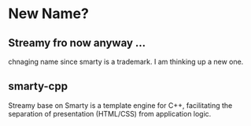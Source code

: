 # New Name?

## Streamy fro now anyway ...

chnaging name since smarty is a trademark. I am thinking up a new one.

## smarty-cpp

Streamy base on Smarty is a template engine for C++, facilitating the separation of presentation (HTML/CSS) from application logic.
